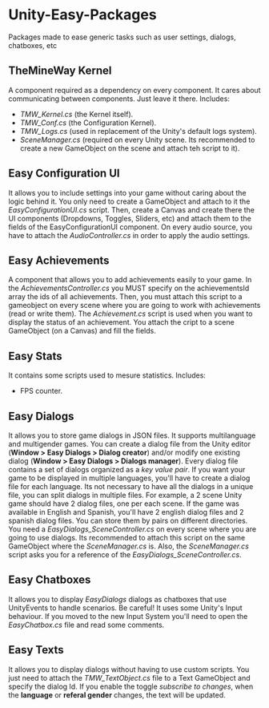 # Unity-Easy-Packages
Packages made to ease generic tasks such as user settings, dialogs, chatboxes, etc

## TheMineWay Kernel
A component required as a dependency on every component. It cares about communicating between components. Just leave it there.
Includes:
- *TMW_Kernel.cs* (the Kernel itself).
- *TMW_Conf.cs* (the Configuration Kernel).
- *TMW_Logs.cs* (used in replacement of the Unity's default logs system).
- *SceneManager.cs* (required on every Unity scene. Its recommended to create a new GameObject on the scene and attach teh script to it).

## Easy Configuration UI
It allows you to include settings into your game without caring about the logic behind it. You only need to create a GameObject and attach to it the *EasyConfigurationUI.cs* script. Then, create a Canvas and create there the UI components (Dropdowns, Toggles, Sliders, etc) and attach them to the fields of the EasyConfigurationUI component.
On every audio source, you have to attach the *AudioController.cs* in order to apply the audio settings.

## Easy Achievements
A component that allows you to add achievements easily to your game.
In the *AchievementsController.cs* you MUST specify on the achievementsId array the ids of all achievements. Then, you must attach this script to a gameobject on every scene where you are going to work with achievements (read or write them).
The *Achievement.cs* script is used when you want to display the status of an achievement. You attach the cript to a scene GameObject (on a Canvas) and fill the fields.

## Easy Stats
It contains some scripts used to mesure statistics.
Includes:
- FPS counter.

## Easy Dialogs
It allows you to store game dialogs in JSON files. It supports multilanguage and multigender games. You can create a dialog file from the Unity editor (**Window > Easy Dialogs > Dialog creator**) and/or modify one existing dialog (**Window > Easy Dialogs > Dialogs manager**).
Every dialog file contains a set of dialogs organized as a *key value pair*. If you want your game to be displayed in multiple languages, you'll have to create a dialog file for each language.
Its not necessary to have all the dialogs in a unique file, you can split dialogs in multiple files. For example, a 2 scene Unity game should have 2 dialog files, one per each scene. If the game was available in English and Spanish, you'll have 2 english dialog files and 2 spanish dialog files. You can store them by pairs on different directories.
You need a *EasyDialogs_SceneController.cs* on every scene where you are going to use dialogs. Its recommended to attach this script on the same GameObject where the *SceneManager.cs* is. Also, the *SceneManager.cs* script asks you for a reference of the *EasyDialogs_SceneController.cs*.

## Easy Chatboxes
It allows you to display *EasyDialogs* dialogs as chatboxes that use UnityEvents to handle scenarios.
Be careful! It uses some Unity's Input behaviour. If you moved to the new Input System you'll need to open the *EasyChatbox.cs* file and read some comments.

## Easy Texts
It allows you to display dialogs without having to use custom scripts. You just need to attach the *TMW_TextObject.cs* file to a Text GameObject and specify the dialog Id.
If you enable the toggle *subscribe to changes*, when the **language** or **referal gender** changes, the text will be updated.

